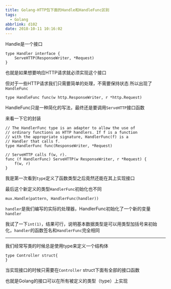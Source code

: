 ```yaml
---
title: Golang-HTTP包下面的Handle和HandleFunc区别
tags:
  - Golang
abbrlink: d102
date: 2018-10-11 10:16:02
---
```



Handle是一个接口

```golang
type Handler interface {
    ServeHTTP(ResponseWriter, *Request)
}
```


也就是如果想要响应HTTP请求就必须实现这个接口

但对于一些HTTP请求我们只需要简单的处理，不需要保持状态
所以出现了`HandleFunc`

<!--more-->

```golang
type HandleFunc func(w http.ResponseWriter, r *http.Request)
```

HandleFunc只是一种简化的写法，最终还是要调用`ServeHTTP`接口函数

来看一下它的封装

```golang
// The HandlerFunc type is an adapter to allow the use of
// ordinary functions as HTTP handlers. If f is a function
// with the appropriate signature, HandlerFunc(f) is a
// Handler that calls f.
type HandlerFunc func(ResponseWriter, *Request)

// ServeHTTP calls f(w, r).
func (f HandlerFunc) ServeHTTP(w ResponseWriter, r *Request) {
    f(w, r)
}
```

我是第一次看到`type`定义了函数类型之后竟然还能在其上实现接口

最后这个新定义的类型`HandlerFunc`初始化也不同

```golang
mux.Handle(pattern, HandlerFunc(handler))
```

`handler`是我们编写的实际的处理器，HandlerFunc初始化了一个新的变量`handler`

我试了一下`int(1)`，结果可行，说明基本数据类型是可以用类型加括号来初始化，`handler`的函数签名和`HandlerFunc`完全相同

--------------------------------------------------------

我们经常写类的时候总是使用type来定义一个结构体

```golang
type Controller struct{
}
```

当实现接口的时候只需要在`Controller` struct下面有全部的接口函数

也就是Golang的接口可以在所有被定义的类型（type）上实现

